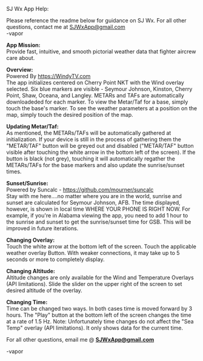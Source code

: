 SJ Wx App Help:

Please reference the readme below for guidance on SJ Wx.  For all other questions, contact me at SJWxApp@gmail.com <br>
-vapor

<strong>App Mission:</strong><br>
Provide fast, intuitive, and smooth pictorial weather data that fighter aircrew care about.

<strong>Overview:</strong><br>
Powered By https://WindyTV.com <br>
The app initializes centered on Cherry Point NKT with the Wind overlay selected.  Six blue markers are visible  - Seymour Johnson, Kinston, Cherry Point, Shaw, Oceana, and Langley.  METARs and TAFs are automatically downloadeded for each marker.  To view the Metar/Taf for a base, simply touch the base's marker.  To see the weather parameters at a position on the map, simply touch the desired position of the map.


<strong>Updating Metar/Taf:</strong><br>
As mentioned, the METARs/TAFs will be automatically gathered at initialization.  If your device is still in the process of gathering them the "METAR/TAF" button will be greyed out and disabled ("METAR/TAF" button visible after touching the white arrow in the bottom left of the screen). If the button is black (not grey), touching it will automatically regather the METARs/TAFs for the base markers and also update the sunrise/sunset times.

<strong>Sunset/Sunrise:</strong><br>
Powered by Suncalc - https://github.com/mourner/suncalc <br>
Stay with me here....no matter where you are in the world, sunrise and sunset are calculated for Seymour Johnson, AFB.  The time displayed, however, is shown in local time WHERE YOUR PHONE IS RIGHT NOW.  For example, if you're in Alabama viewing the app, you need to add 1 hour to the sunrise and sunset to get the sunrise/sunset time for GSB.  This will be improved in future iterations.

<strong>Changing Overlay:</strong><br>
Touch the white arrow at the bottom left of the screen.  Touch the applicable weather overlay Button.  With weaker connections, it may take up to 5 seconds or more to completely display.

<strong>Changing Altitude:</strong><br>
Altitude changes are only available for the Wind and Temperature Overlays (API limitations).  Slide the slider on the upper right of the screen to set desired altitude of the overlay.   

<strong>Changing Time:</strong><br>
Time can be changed two ways.  In both cases time is moved forward by 3 hours.  The "Play" button at the bottom left of the screen changes the time at a rate of 1.5 Hz.  Note: Unfortunately time changes do not affect the "Sea Temp" overlay (API limitations).  It only shows data for the current time.

For all other questions, email me @
<strong>SJWxApp@gmail.com</strong>

-vapor


